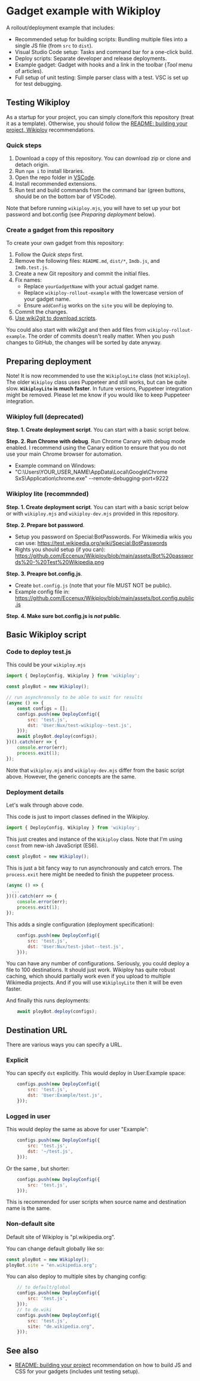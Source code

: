 # Gadget example with Wikiploy

A rollout/deployment example that includes:
- Recommended setup for building scripts: Bundling multiple files into a single JS file (from `src` to `dist`).
- Visual Studio Code setup: Tasks and command bar for a one-click build.
- Deploy scripts: Separate developer and release deployments.
- Example gadget: Gadget with hooks and a link in the toolbar (*Tool* menu of articles).
- Full setup of unit testing: Simple parser class with a test. VSC is set up for test debugging.

## Testing Wikiploy

As a startup for your project, you can simply clone/fork this repository (treat it as a template). Otherwise, you should follow the [README: building your project, Wikiploy](https://github.com/Eccenux/Wikiploy/blob/main/README.building%20your%20project.md) recommendations.

### Quick steps
1. Download a copy of this repository. You can download zip or clone and detach origin.
1. Run `npm i` to install libraries.
1. Open the repo folder in [VSCode](https://code.visualstudio.com/).
1. Install recommended extensions.
1. Run test and build commands from the command bar (green buttons, should be on the bottom bar of VSCode).

Note that before running `wikiploy.mjs`, you will have to set up your bot password and bot.config (see *Preparing deployment* below).

### Create a gadget from this repository

To create your own gadget from this repository:

1. Follow the *Quick steps* first.
2. Remove the following files: `README.md`, `dist/*`, `Imdb.js`, and `Imdb.test.js`.
3. Create a new Git repository and commit the initial files.
4. Fix names:
   - Replace `yourGadgetName` with your actual gadget name.
   - Replace `wikiploy-rollout-example` with the lowercase version of your gadget name.
   - Ensure `addConfig` works on the `site` you will be deploying to.
5. Commit the changes.
6. [Use wiki2git to download scripts](https://github.com/Eccenux/Wikiploy/blob/main/README.building%20your%20project.md#appendix-wiki2git).

You could also start with wiki2git and then add files from `wikiploy-rollout-example`. The order of commits doesn't really matter. When you push changes to GitHub, the changes will be sorted by date anyway.

## Preparing deployment

Note! It is now recommended to use the `WikiployLite` class (not `Wikiploy`). The older `Wikiploy` class uses Puppeteer and still works, but can be quite slow. **`WikiployLite` is much faster**. In future versions, Puppeteer integration might be removed. Please let me know if you would like to keep Puppeteer integration.


### Wikiploy full (deprecated)

**Step. 1. Create deployment script**. You can start with a basic script below.

**Step. 2. Run Chrome with debug**. Run Chrome Canary with debug mode enabled. I recommend using the Canary edition to ensure that you do not use your main Chrome browser for automation.

  - Example command on Windows:
  - "C:\Users\YOUR_USER_NAME\AppData\Local\Google\Chrome SxS\Application\chrome.exe" --remote-debugging-port=9222

### Wikiploy lite (recommnded)

**Step. 1. Create deployment script**. You can start with a basic script below or with `wikiploy.mjs` and `wikiploy-dev.mjs` provided in this repository.

**Step. 2. Prepare bot password**. 
* Setup you password on Special:BotPasswords. For Wikimedia wikis you can use: https://test.wikipedia.org/wiki/Special:BotPasswords
* Rights you should setup (if you can): https://github.com/Eccenux/Wikiploy/blob/main/assets/Bot%20passwords%20-%20Test%20Wikipedia.png

**Step. 3. Preapre bot.config.js**. 
* Create `bot.config.js` (note that your file MUST NOT be public).
* Example config file in: https://github.com/Eccenux/Wikiploy/blob/main/assets/bot.config.public.js

**Step. 4. Make sure bot.config.js is _not_ public**.

## Basic Wikiploy script

### Code to deploy test.js

This could be your `wikiploy.mjs`
```js
import { DeployConfig, Wikiploy } from 'wikiploy';

const ployBot = new Wikiploy();

// run asynchronusly to be able to wait for results
(async () => {
	const configs = [];
	configs.push(new DeployConfig({
		src: 'test.js',
		dst: 'User:Nux/test-wikiploy--test.js',
	}));
	await ployBot.deploy(configs);
})().catch(err => {
	console.error(err);
	process.exit(1);
});
```

Note that `wikiploy.mjs` and `wikiploy-dev.mjs` differ from the basic script above. However, the generic concepts are the same.

### Deployment details

Let's walk through above code.

This code is just to import classes defined in the Wikiploy.
```js
import { DeployConfig, Wikiploy } from 'wikiploy';
```

This just creates and instance of the `Wikiploy` class. Note that I'm using `const` from new-ish JavaScript (ES6).
```js
const ployBot = new Wikiploy();
```

This is just a bit fancy way to run asynchronously and catch errors. The `process.exit` here might be needed to finish the puppeteer process.
```js
(async () => {
  ...
})().catch(err => {
	console.error(err);
	process.exit(1);
});
```

This adds a single configuration (deployment specification):
```js
	configs.push(new DeployConfig({
		src: 'test.js',
		dst: 'User:Nux/test-jsbot--test.js',
	}));
```
You can have any number of configurations. Seriously, you could deploy a file to 100 destinations. It should just work. Wikiploy has quite robust caching, which should partially work even if you upload to multiple Wikimedia projects. And if you will use `WikiployLite` then it will be even faster.

And finally this runs deployments:
```js
	await ployBot.deploy(configs);
```


## Destination URL

There are various ways you can specify a URL.

### Explicit
You can specify `dst` explicitly. This would deploy in User:Example space:
```js
	configs.push(new DeployConfig({
		src: 'test.js',
		dst: 'User:Example/test.js',
	}));
```

### Logged in user
This would deploy the same as above for user "Example":
```js
	configs.push(new DeployConfig({
		src: 'test.js',
		dst: '~/test.js',
	}));
```

Or the same , but shorter:
```js
	configs.push(new DeployConfig({
		src: 'test.js',
	}));
```
This is recommended for user scripts when source name and destination name is the same. 

### Non-default site

Default site of Wikiploy is "pl.wikipedia.org".

You can change default globally like so:
```js
const ployBot = new Wikiploy();
ployBot.site = "en.wikipedia.org"; 
```

You can also deploy to multiple sites by changing config:
```js
	// to default/global
	configs.push(new DeployConfig({
		src: 'test.js',
	}));
	// to de.wiki
	configs.push(new DeployConfig({
		src: 'test.js',
		site: "de.wikipedia.org",
	}));
```

## See also
- [README: building your project](https://github.com/Eccenux/Wikiploy/blob/main/README.building%20your%20project.md) recommendation on how to build JS and CSS for your gadgets (includes unit testing setup).
